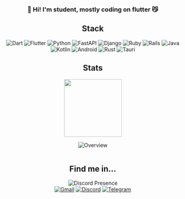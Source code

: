 <div align="center">
  
### 👋 Hi! I'm student, mostly coding on flutter 😼
  
## Stack
![Dart](https://img.shields.io/badge/dart-%230175C2.svg?style=for-the-badge&logo=dart&logoColor=white)
![Flutter](https://img.shields.io/badge/Flutter-%2302569B.svg?style=for-the-badge&logo=Flutter&logoColor=white)
![Python](https://img.shields.io/badge/python-3670A0?style=for-the-badge&logo=python&logoColor=ffdd54)
![FastAPI](https://img.shields.io/badge/FastAPI-005571?style=for-the-badge&logo=fastapi)
![Django](https://img.shields.io/badge/django-%23092E20.svg?style=for-the-badge&logo=django&logoColor=white)
![Ruby](https://img.shields.io/badge/ruby-%23CC342D.svg?style=for-the-badge&logo=ruby&logoColor=white)
![Rails](https://img.shields.io/badge/rails-%23CC0000.svg?style=for-the-badge&logo=ruby-on-rails&logoColor=white)
![Java](https://img.shields.io/badge/java-%23ED8B00.svg?style=for-the-badge&logo=openjdk&logoColor=white)
![Kotlin](https://img.shields.io/badge/kotlin-%237F52FF.svg?style=for-the-badge&logo=kotlin&logoColor=white)
![Android](https://img.shields.io/badge/Android-3DDC84?style=for-the-badge&logo=android&logoColor=white)
![Rust](https://img.shields.io/badge/rust-%23000000.svg?style=for-the-badge&logo=rust&logoColor=white)
![Tauri](https://img.shields.io/badge/tauri-%2324C8DB.svg?style=for-the-badge&logo=tauri&logoColor=%23FFFFFF)

## Stats
<a href="#"><img src="https://github-readme-stats.vercel.app/api/top-langs/?username=06ED&layout=compact&theme=gruvbox&text_color=6BFF5A&count_private=true&title_color=38FFE1&include_all_commits=true&hide_border=false&exclude_repo=uni-math-notes&langs_count=6&card_width=350" height=155 alt=""></a>


![Overview](https://github-readme-stats.vercel.app/api?username=06ED&count_private=true&title_color=38FFE1&text_color=6BFF5A&bg_color=20,AC05FF,FF1F5D,FF4FAF,AC05FF)
<p align="center">
  <img src="https://count.getloli.com/get/@06ED?theme=gelbooru"  alt=""/>
</p>

## Find me in...
![Discord Presence](https://lanyard.cnrad.dev/api/1130421440471121950?borderRadius=25px&idleMessage=Sleep...&bg=2c040c)
<br>
[![Gmail](https://img.shields.io/badge/Gmail-D14836?style=for-the-badge&logo=gmail&logoColor=white)](mailto:hsbest123@gmail.com)
[![Discord](https://img.shields.io/badge/Discord-5865F2.svg?style=for-the-badge&logo=Discord&logoColor=white)](https://discordapp.com/users/765870589222191125/)
[![Telegram](https://img.shields.io/badge/Telegram-2CA5E0?style=for-the-badge&logo=telegram&logoColor=white)](https://t.me/zerosixed)
</div>

